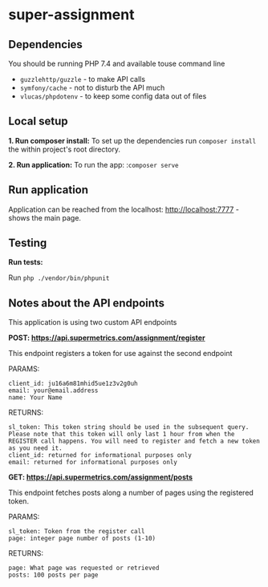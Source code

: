 # super-assignment

## Dependencies

You should be running PHP 7.4 and available touse command line

* `guzzlehttp/guzzle` - to make API calls
* `symfony/cache` - not to disturb the API much
* `vlucas/phpdotenv` - to keep some config data out of files

## Local setup

**1. Run composer install:**
To set up the dependencies run `composer install` the within project's root directory.

**2. Run application:**
To run the app: :`composer serve`

## Run application
Application can be reached from the localhost: 
[http://localhost:7777](http://localhost:7777) - shows the main page.

## Testing

**Run tests:**

Run `php ./vendor/bin/phpunit`

## Notes about the API endpoints

This application is using two custom API endpoints

**POST: https://api.supermetrics.com/assignment/register**

This endpoint registers a token for use against the second endpoint

PARAMS:
```
client_id: ju16a6m81mhid5ue1z3v2g0uh
email: your@email.address
name: Your Name
```

RETURNS:
```
sl_token: This token string should be used in the subsequent query. Please note that this token will only last 1 hour from when the REGISTER call happens. You will need to register and fetch a new token as you need it.
client_id: returned for informational purposes only
email: returned for informational purposes only
```



**GET: https://api.supermetrics.com/assignment/posts**

This endpoint fetches posts along a number of pages using the registered token.

PARAMS:
```
sl_token: Token from the register call
page: integer page number of posts (1-10)
```

RETURNS:
```
page: What page was requested or retrieved
posts: 100 posts per page
```


